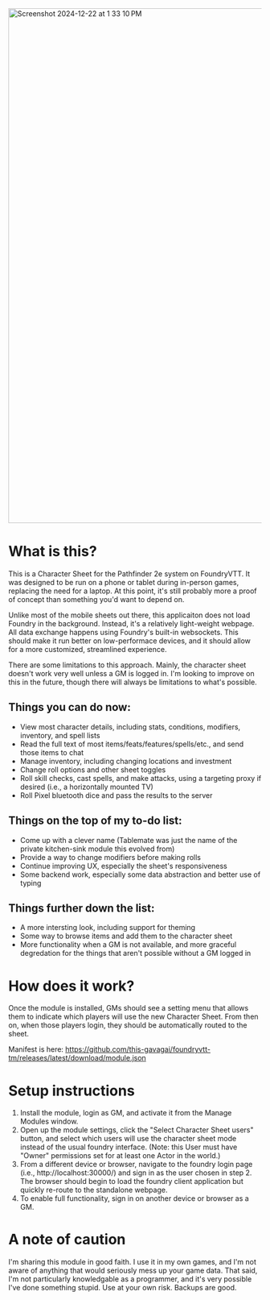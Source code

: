 
<img width="1022" alt="Screenshot 2024-12-22 at 1 33 10 PM" src="https://github.com/user-attachments/assets/26c7becb-90fe-43e4-a9ea-7da6ca7f37d9" />

# What is this?

This is a Character Sheet for the Pathfinder 2e system on FoundryVTT. It was designed to be run on a phone or tablet during in-person games, replacing the need for a laptop. 
At this point, it's still probably more a proof of concept than something you'd want to depend on.

Unlike most of the mobile sheets out there, this applicaiton does not load Foundry in the background. Instead, it's a relatively light-weight webpage. 
All data exchange happens using Foundry's built-in websockets. This should make it run better on low-performace devices, and it should allow for a more customized, streamlined experience.

There are some limitations to this approach. Mainly, the character sheet doesn't work very well unless a GM is logged in. I'm looking to improve on this in the future, though there will always be limitations to what's possible.

## Things you can do now:
- View most character details, including stats, conditions, modifiers, inventory, and spell lists
- Read the full text of most items/feats/features/spells/etc., and send those items to chat
- Manage inventory, including changing locations and investment
- Change roll options and other sheet toggles
- Roll skill checks, cast spells, and make attacks, using a targeting proxy if desired (i.e., a horizontally mounted TV)
- Roll Pixel bluetooth dice and pass the results to the server
  
## Things on the top of my to-do list:
- Come up with a clever name (Tablemate was just the name of the private kitchen-sink module this evolved from)
- Provide a way to change modifiers before making rolls
- Continue improving UX, especially the sheet's responsiveness
- Some backend work, especially some data abstraction and better use of typing

## Things further down the list:
- A more intersting look, including support for theming
- Some way to browse items and add them to the character sheet
- More functionality when a GM is not available, and more graceful degredation for the things that aren't possible without a GM logged in

# How does it work?
Once the module is installed, GMs should see a setting menu that allows them to indicate which players will use the new Character Sheet. From then on, when those players login, they should be automatically routed to the sheet.

Manifest is here: https://github.com/this-gavagai/foundryvtt-tm/releases/latest/download/module.json

# Setup instructions
1) Install the module, login as GM, and activate it from the Manage Modules window.
2) Open up the module settings, click the "Select Character Sheet users" button, and select which users will use the character sheet mode instead of the usual foundry interface. (Note: this User must have "Owner" permissions set for at least one Actor in the world.)
3) From a different device or browser, navigate to the foundry login page (i.e., http://localhost:30000/) and sign in as the user chosen in step 2. The browser should begin to load the foundry client application but quickly re-route to the standalone webpage.
4) To enable full functionality, sign in on another device or browser as a GM.

# A note of caution
I'm sharing this module in good faith. I use it in my own games, and I'm not aware of anything that would seriously mess up your game data. That said, I'm not particularly knowledgable as a programmer, and it's very possible I've done something stupid. Use at your own risk. Backups are good.
